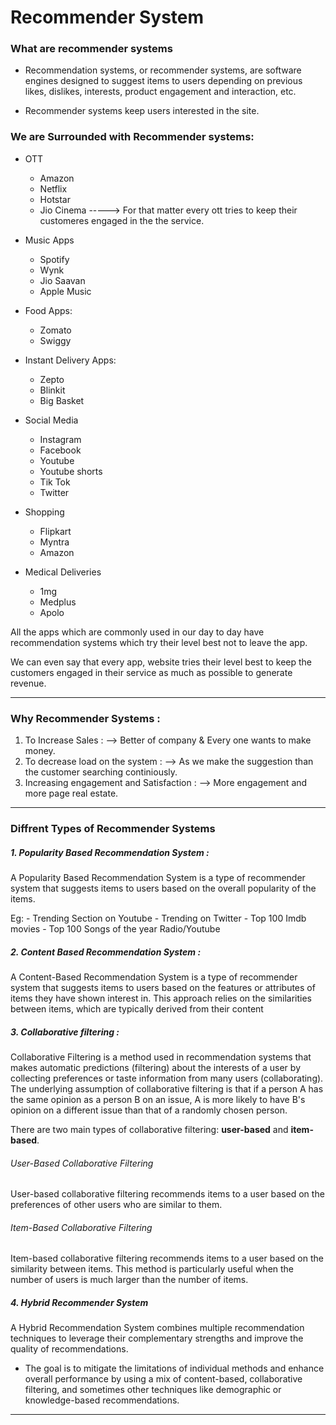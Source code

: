 # Recommender System 

### What are recommender systems 

- Recommendation systems, or recommender systems, are software engines designed to suggest items to users depending on previous likes, dislikes, interests, product engagement and interaction, etc. 

- Recommender systems keep users interested in the site.

### We are Surrounded with Recommender systems: 

- OTT 
    - Amazon
    - Netflix 
    - Hotstar 
    - Jio Cinema
    -----> For that matter every ott tries to keep their customeres engaged in the the service.

- Music Apps
    - Spotify 
    - Wynk 
    - Jio Saavan 
    - Apple Music 

- Food Apps: 
    - Zomato 
    - Swiggy 

- Instant Delivery Apps: 
    - Zepto 
    - Blinkit
    - Big Basket 

- Social Media 
    - Instagram 
    - Facebook 
    - Youtube 
    - Youtube shorts 
    - Tik Tok 
    - Twitter

- Shopping 
    - Flipkart 
    - Myntra
    - Amazon 

- Medical Deliveries 
    - 1mg 
    - Medplus 
    - Apolo 

All the apps which are commonly used in our day to day have recommendation systems which try their level best not to leave the app. 

We can even say that every app, website tries their level best to keep the customers engaged in their service as much as possible to generate revenue. 

---

### Why Recommender Systems : 

1. To Increase Sales : --> Better of company & Every one wants to make money. 
2. To decrease load on the system : --> As we make the suggestion than the customer searching continiously.
3. Increasing engagement and Satisfaction : --> More engagement and more page real estate.

--- 

### Diffrent Types of Recommender Systems 

##### 1. Popularity Based Recommendation System : 

A Popularity Based Recommendation System is a type of recommender system that suggests items to users based on the overall popularity of the items. 

Eg: - Trending Section on Youtube 
    - Trending on Twitter 
    - Top 100 Imdb movies 
    - Top 100 Songs of the year Radio/Youtube


##### 2. Content Based Recommendation System : 

A Content-Based Recommendation System is a type of recommender system that suggests items to users based on the features or attributes of items they have shown interest in. This approach relies on the similarities between items, which are typically derived from their content

##### 3. Collaborative filtering : 


Collaborative Filtering is a method used in recommendation systems that makes automatic predictions (filtering) about the interests of a user by collecting preferences or taste information from many users (collaborating). The underlying assumption of collaborative filtering is that if a person A has the same opinion as a person B on an issue, A is more likely to have B's opinion on a different issue than that of a randomly chosen person.

There are two main types of collaborative filtering: **user-based** and **item-based**.

###### User-Based Collaborative Filtering

User-based collaborative filtering recommends items to a user based on the preferences of other users who are similar to them.

###### Item-Based Collaborative Filtering

Item-based collaborative filtering recommends items to a user based on the similarity between items. This method is particularly useful when the number of users is much larger than the number of items.


##### 4. Hybrid Recommender System 

A Hybrid Recommendation System combines multiple recommendation techniques to leverage their complementary strengths and improve the quality of recommendations. 

- The goal is to mitigate the limitations of individual methods and enhance overall performance by using a mix of content-based, collaborative filtering, and sometimes other techniques like demographic or knowledge-based recommendations.

---